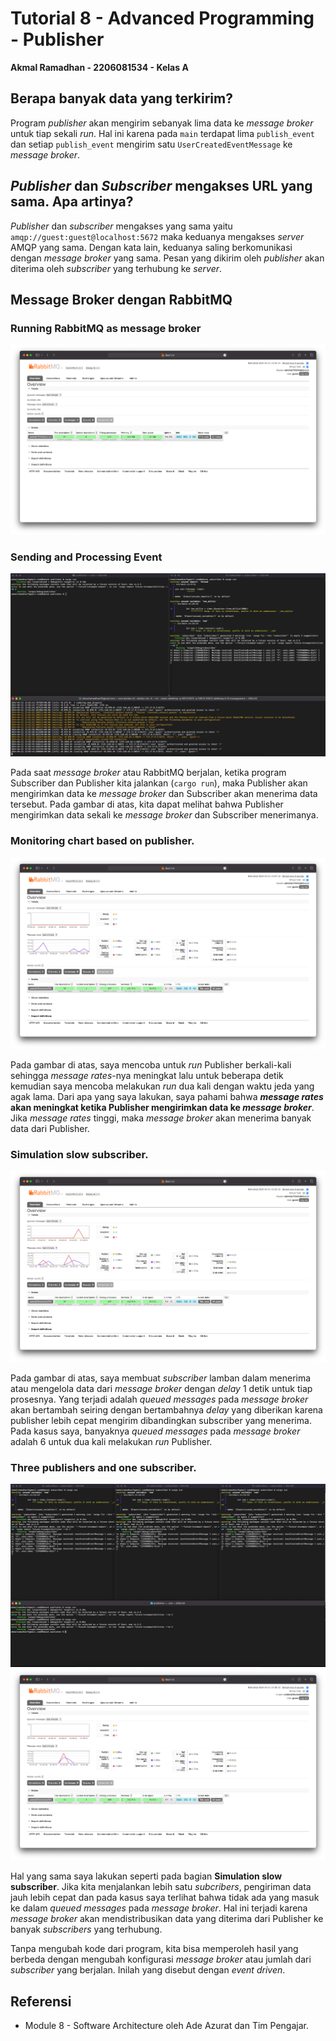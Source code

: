# Tutorial 8 - Advanced Programming - Publisher
**Akmal Ramadhan - 2206081534 - Kelas A**

## Berapa banyak data yang terkirim?
Program _publisher_ akan mengirim sebanyak lima data ke _message broker_ untuk tiap sekali _run_. Hal ini karena pada `main` terdapat lima `publish_event` dan setiap `publish_event` mengirim satu `UserCreatedEventMessage` ke _message broker_.

## _Publisher_ dan _Subscriber_ mengakses URL yang sama. Apa artinya?
_Publisher_ dan _subscriber_ mengakses yang sama yaitu `amqp://guest:guest@localhost:5672` maka keduanya mengakses _server_ AMQP yang sama. Dengan kata lain, keduanya saling berkomunikasi dengan _message broker_ yang sama. Pesan yang dikirim oleh _publisher_ akan diterima oleh _subscriber_ yang terhubung ke _server_.

## Message Broker dengan RabbitMQ
### Running RabbitMQ as message broker
<img src="image/img_0.png">

### Sending and Processing Event
<img src="image/img_1.png">

Pada saat _message broker_ atau RabbitMQ berjalan, ketika program Subscriber dan Publisher kita jalankan (`cargo run`), maka Publisher akan mengirimkan data ke _message broker_ dan Subscriber akan menerima data tersebut. Pada gambar di atas, kita dapat melihat bahwa Publisher mengirimkan data sekali ke _message broker_ dan Subscriber menerimanya.

### Monitoring chart based on publisher.
<img src="image/img_2.png">

Pada gambar di atas, saya mencoba untuk _run_ Publisher berkali-kali sehingga _message rates_-nya meningkat lalu untuk beberapa detik kemudian saya mencoba melakukan _run_ dua kali dengan waktu jeda yang agak lama. Dari apa yang saya lakukan, saya pahami bahwa **_message rates_ akan meningkat ketika Publisher mengirimkan data ke _message broker_**. Jika _message rates_ tinggi, maka _message broker_ akan menerima banyak data dari Publisher.

### Simulation slow subscriber.
<img src="image/img_3.png">

Pada gambar di atas, saya membuat _subscriber_ lamban dalam menerima atau mengelola data dari _message broker_ dengan _delay_ 1 detik untuk tiap prosesnya. Yang terjadi adalah _queued messages_ pada _message broker_ akan bertambah seiring dengan bertambahnya _delay_ yang diberikan karena publisher lebih cepat mengirim dibandingkan subscriber yang menerima. Pada kasus saya, banyaknya _queued messages_ pada _message broker_ adalah 6 untuk dua kali melakukan _run_ Publisher. 

### Three publishers and one subscriber.
<img src="image/img_4_1.png">

<img src="image/img_4_2.png">

Hal yang sama saya lakukan seperti pada bagian **Simulation slow subscriber**. Jika kita menjalankan lebih satu _subcribers_, pengiriman data jauh lebih cepat dan pada kasus saya terlihat bahwa tidak ada yang masuk ke dalam _queued messages_ pada _message broker_. Hal ini terjadi karena _message broker_ akan mendistribusikan data yang diterima dari Publisher ke banyak _subscribers_ yang terhubung.

Tanpa mengubah kode dari program, kita bisa memperoleh hasil yang berbeda dengan mengubah konfigurasi _message broker_ atau jumlah dari _subscriber_ yang berjalan. Inilah yang disebut dengan _event driven_.

## Referensi
- Module 8 - Software Architecture oleh Ade Azurat dan Tim Pengajar.